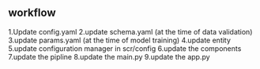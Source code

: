 ## workflow

1.Update config.yaml
2.update schema.yaml (at the time of data validation)
3.update params.yaml (at the time of model training)
4.update entity
5.update configuration manager in scr/config
6.update the components
7.update the pipline
8.update the main.py
9.update the app.py
